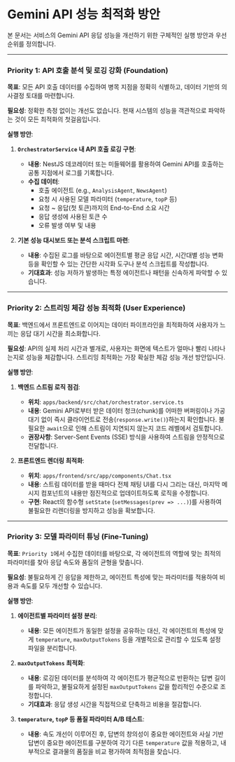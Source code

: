 # Gemini API 성능 최적화 방안

본 문서는 서비스의 Gemini API 응답 성능을 개선하기 위한 구체적인 실행 방안과 우선순위를 정의합니다.

---

### **Priority 1: API 호출 분석 및 로깅 강화 (Foundation)**

**목표**: 모든 API 호출 데이터를 수집하여 병목 지점을 정확히 식별하고, 데이터 기반의 의사결정 토대를 마련합니다.

**필요성**: 정확한 측정 없이는 개선도 없습니다. 현재 시스템의 성능을 객관적으로 파악하는 것이 모든 최적화의 첫걸음입니다.

**실행 방안**:

1.  **`OrchestratorService` 내 API 호출 로깅 구현**:

    - **내용**: NestJS 데코레이터 또는 미들웨어를 활용하여 Gemini API를 호출하는 공통 지점에서 로그를 기록합니다.
    - **수집 데이터**:
      - 호출 에이전트 (e.g., `AnalysisAgent`, `NewsAgent`)
      - 요청 시 사용된 모델 파라미터 (`temperature`, `topP` 등)
      - 요청 ~ 응답(첫 토큰)까지의 End-to-End 소요 시간
      - 응답 생성에 사용된 토큰 수
      - 오류 발생 여부 및 내용

2.  **기본 성능 대시보드 또는 분석 스크립트 마련**:
    - **내용**: 수집된 로그를 바탕으로 에이전트별 평균 응답 시간, 시간대별 성능 변화 등을 확인할 수 있는 간단한 시각화 도구나 분석 스크립트를 작성합니다.
    - **기대효과**: 성능 저하가 발생하는 특정 에이전트나 패턴을 신속하게 파악할 수 있습니다.

---

### **Priority 2: 스트리밍 체감 성능 최적화 (User Experience)**

**목표**: 백엔드에서 프론트엔드로 이어지는 데이터 파이프라인을 최적화하여 사용자가 느끼는 응답 대기 시간을 최소화합니다.

**필요성**: API의 실제 처리 시간과 별개로, 사용자는 화면에 텍스트가 얼마나 빨리 나타나는지로 성능을 체감합니다. 스트리밍 최적화는 가장 확실한 체감 성능 개선 방안입니다.

**실행 방안**:

1.  **백엔드 스트림 로직 점검**:

    - **위치**: `apps/backend/src/chat/orchestrator.service.ts`
    - **내용**: Gemini API로부터 받은 데이터 청크(chunk)를 어떠한 버퍼링이나 가공 대기 없이 즉시 클라이언트로 전송(`response.write()`)하는지 확인합니다. 불필요한 `await`으로 인해 스트림이 지연되지 않는지 코드 레벨에서 검토합니다.
    - **권장사항**: Server-Sent Events (SSE) 방식을 사용하여 스트림을 안정적으로 전달합니다.

2.  **프론트엔드 렌더링 최적화**:
    - **위치**: `apps/frontend/src/app/components/Chat.tsx`
    - **내용**: 스트림 데이터를 받을 때마다 전체 채팅 UI를 다시 그리는 대신, 마지막 메시지 컴포넌트의 내용만 점진적으로 업데이트하도록 로직을 수정합니다.
    - **구현**: React의 함수형 `setState` (`setMessages(prev => ...)`)를 사용하여 불필요한 리렌더링을 방지하고 성능을 확보합니다.

---

### **Priority 3: 모델 파라미터 튜닝 (Fine-Tuning)**

**목표**: `Priority 1`에서 수집한 데이터를 바탕으로, 각 에이전트의 역할에 맞는 최적의 파라미터를 찾아 응답 속도와 품질의 균형을 맞춥니다.

**필요성**: 불필요하게 긴 응답을 제한하고, 에이전트 특성에 맞는 파라미터를 적용하여 비용과 속도를 모두 개선할 수 있습니다.

**실행 방안**:

1.  **에이전트별 파라미터 설정 분리**:

    - **내용**: 모든 에이전트가 동일한 설정을 공유하는 대신, 각 에이전트의 특성에 맞게 `temperature`, `maxOutputTokens` 등을 개별적으로 관리할 수 있도록 설정 파일을 분리합니다.

2.  **`maxOutputTokens` 최적화**:

    - **내용**: 로깅된 데이터를 분석하여 각 에이전트가 평균적으로 반환하는 답변 길이를 파악하고, 불필요하게 설정된 `maxOutputTokens` 값을 합리적인 수준으로 조정합니다.
    - **기대효과**: 응답 생성 시간을 직접적으로 단축하고 비용을 절감합니다.

3.  **`temperature`, `topP` 등 품질 파라미터 A/B 테스트**:
    - **내용**: 속도 개선이 이루어진 후, 답변의 창의성이 중요한 에이전트와 사실 기반 답변이 중요한 에이전트를 구분하여 각기 다른 `temperature` 값을 적용하고, 내부적으로 결과물의 품질을 비교 평가하여 최적점을 찾습니다.
